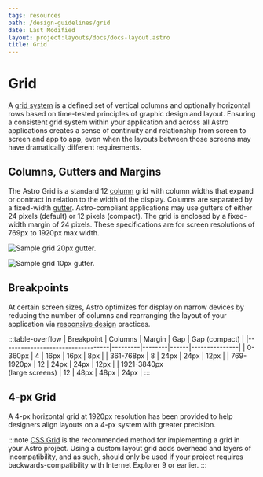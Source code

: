 ```yaml
---
tags: resources
path: /design-guidelines/grid
date: Last Modified
layout: project:layouts/docs/docs-layout.astro
title: Grid
---
```


# Grid

A [grid system](https://www.creativebloq.com/web-design/grid-theory-41411345) is a defined set of vertical columns and optionally horizontal rows based on time-tested principles of graphic design and layout. Ensuring a consistent grid system within your application and across all Astro applications creates a sense of continuity and relationship from screen to screen and app to app, even when the layouts between those screens may have dramatically different requirements.

## Columns, Gutters and Margins

The Astro Grid is a standard 12 [column](https://developer.mozilla.org/en-US/docs/Web/CSS/grid-column) grid with column widths that expand or contract in relation to the width of the display. Columns are separated by a fixed-width [gutter](https://developer.mozilla.org/en-US/docs/Web/CSS/column-gap). Astro-compliant applications may use gutters of either 24 pixels (default) or 12 pixels (compact). The grid is enclosed by a fixed-width margin of 24 pixels. These specifications are for screen resolutions of 769px to 1920px max width.

![Sample grid 20px gutter.](/img/design-guidelines/grid-lg-gutter.png "Sample grid 20px gutter.")

![Sample grid 10px gutter.](/img/design-guidelines/grid-compact-gutter.png "Sample grid 10px gutter.")

## Breakpoints

At certain screen sizes, Astro optimizes for display on narrow devices by reducing the number of columns and rearranging the layout of your application via [responsive design](https://developers.google.com/web/fundamentals/design-and-ux/responsive/) practices.

:::table-overflow
| Breakpoint                       | Columns | Margin | Gap  | Gap (compact) |
|----------------------------------|---------|--------|------|---------------|
| 0-360px                          | 4       | 16px   | 16px | 8px           |
| 361-768px                        | 8       | 24px   | 24px | 12px          |
| 769-1920px                       | 12      | 24px   | 24px | 12px          |
| 1921-3840px <br> (large screens) | 12      | 48px   | 48px | 24px          |
:::

## 4-px Grid

A 4-px horizontal grid at 1920px resolution has been provided to help designers align layouts on a 4-px system with greater precision.

:::note
[CSS Grid](https://developer.mozilla.org/en-US/docs/Web/CSS/CSS_Grid_Layout) is the recommended method for implementing a grid in your Astro project. Using a custom layout grid adds overhead and layers of incompatibility, and as such, should only be used if your project requires backwards-compatibility with Internet Explorer 9 or earlier.
:::
